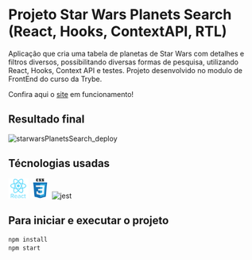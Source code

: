 # Projeto Star Wars Planets Search (React, Hooks, ContextAPI, RTL)

Aplicação que cria uma tabela de planetas de Star Wars com detalhes e filtros diversos, possibilitando diversas formas de pesquisa, utilizando React, Hooks, Context API e testes. Projeto desenvolvido no modulo de FrontEnd do curso da Trybe.

Confira aqui o [site](https://starwars-planets-search-react-hooks.vercel.app/) em funcionamento!

## Resultado final
![starwarsPlanetsSearch_deploy](https://github.com/martin-bachmann/trybewallet-react-redux/blob/main/public/starWarsPlanetsSearch_deploy.gif?raw=true)

## Técnologias usadas
<p align="left">
  <img src="https://raw.githubusercontent.com/devicons/devicon/master/icons/react/react-original-wordmark.svg" alt="react" width="40" height="40"/> 
  <img src="https://raw.githubusercontent.com/devicons/devicon/master/icons/css3/css3-original-wordmark.svg" alt="css3" width="40" height="40"/> 
  <img src="https://www.learnstorybook.com/intro-to-storybook/logo-jest.png" alt="jest" width="40" height="40" />
</p>

## Para iniciar e executar o projeto
```bash
npm install
npm start
``` 
